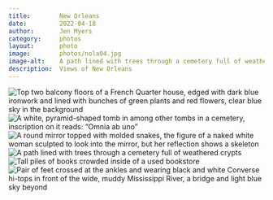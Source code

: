 ```yaml
---
title:        New Orleans
date:         2022-04-18
author:       Jen Myers
category:     photos
layout:       photo
image:        photos/nola04.jpg
image-alt:    A path lined with trees through a cemetery full of weathered crypts
description:  Views of New Orleans
---
```


<div><img alt="Top two balcony floors of a French Quarter house, edged with dark blue ironwork and lined with bunches of green plants and red flowers, clear blue sky in the background" src="{{ site.baseurl }}/images/photos/nola01.jpg" /></div>
<div><img alt="A white, pyramid-shaped tomb in among other tombs in a cemetery, inscription on it reads: “Omnia ab uno”" src="{{ site.baseurl }}/images/photos/nola02.jpg" /></div>
<div><img class="vert" alt="A round mirror topped with molded snakes, the figure of a naked white woman sculpted to look into the mirror, but her reflection shows a skeleton" src="{{ site.baseurl }}/images/photos/nola03.jpg" /></div>
<div><img alt="A path lined with trees through a cemetery full of weathered crypts" src="{{ site.baseurl }}/images/photos/nola04.jpg" /></div>
<div><img alt="Tall piles of books crowded inside of a used bookstore" src="{{ site.baseurl }}/images/photos/nola05.jpg" /></div>
<div><img alt="Pair of feet crossed at the ankles and wearing black and white Converse hi-tops in front of the wide, muddy Mississippi River, a bridge and light blue sky beyond" src="{{ site.baseurl }}/images/photos/nola06.jpg" /></div>

